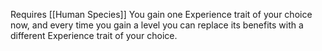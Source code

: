 Requires [[Human Species]]
You gain one Experience trait of your choice now, and every time you gain a level you can replace its benefits with a different Experience trait of your choice.